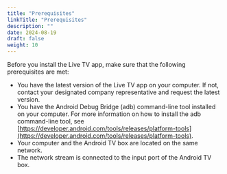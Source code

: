 ```yaml
---
title: "Prerequisites"
linkTitle: "Prerequisites"
description: ""
date: 2024-08-19
draft: false
weight: 10
---
```


Before you install the Live TV app, make sure that the following prerequisites are met:

-   You have the latest version of the Live TV app on your computer. If not, contact your designated company representative and request the latest version.
-   You have the Android Debug Bridge \(adb\) command-line tool installed on your computer. For more information on how to install the adb command-line tool, see [https://developer.android.com/tools/releases/platform-tools](https://developer.android.com/tools/releases/platform-tools).
-   Your computer and the Android TV box are located on the same network.
-   The network stream is connected to the input port of the Android TV box.

